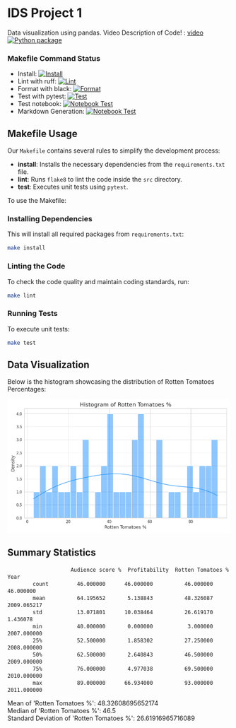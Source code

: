 # IDS Project 1

Data visualization using pandas.
Video Description of Code! : [video](https://youtu.be/uTRUNXvorwQ)
[![Python package](https://github.com/nicholasconterno/IDSProject1/actions/workflows/python-package.yml/badge.svg)](https://github.com/nicholasconterno/IDSProject1/actions/workflows/python-package.yml)

### Makefile Command Status

- Install: [![Install](https://github.com/nicholasconterno/IDSProject1/actions/workflows/install-dependencies.yml/badge.svg)](https://github.com/nicholasconterno/IDSProject1/actions/workflows/install-dependencies.yml)
- Lint with ruff: [![Lint](https://github.com/nicholasconterno/IDSProject1/actions/workflows/lint-code.yml/badge.svg)](https://github.com/nicholasconterno/IDSProject1/actions/workflows/lint-code.yml)
- Format with black: [![Format](https://github.com/nicholasconterno/IDSProject1/actions/workflows/format-code.yml/badge.svg)](https://github.com/nicholasconterno/IDSProject1/actions/workflows/format-code.yml)
- Test with pytest: [![Test](https://github.com/nicholasconterno/IDSProject1/actions/workflows/run-tests.yml/badge.svg)](https://github.com/nicholasconterno/IDSProject1/actions/workflows/run-tests.yml)
- Test notebook: [![Notebook Test](https://github.com/nicholasconterno/IDSProject1/actions/workflows/run-nbval.yml/badge.svg)](https://github.com/nicholasconterno/IDSProject1/actions/workflows/run-nbval.yml)
- Markdown Generation: [![Notebook Test](https://github.com/nicholasconterno/IDSProject1/actions/workflows/generate-markdown.yml/badge.svg)](https://github.com/nicholasconterno/IDSProject1/actions/workflows/generate-markdown.yml)

## Makefile Usage


Our `Makefile` contains several rules to simplify the development process:

- **install**: Installs the necessary dependencies from the `requirements.txt` file.
- **lint**: Runs `flake8` to lint the code inside the `src` directory.
- **test**: Executes unit tests using `pytest`.

To use the Makefile:

### Installing Dependencies

This will install all required packages from `requirements.txt`:

```bash
make install
```

### Linting the Code

To check the code quality and maintain coding standards, run:

```bash
make lint
```

### Running Tests

To execute unit tests:

```bash
make test
```

## Data Visualization

Below is the histogram showcasing the distribution of Rotten Tomatoes Percentages:

![Histogram](./histogram.png)

## Summary Statistics
                        Audience score %  Profitability  Rotten Tomatoes %  Year
            count         46.000000      46.000000          46.000000    46.000000
            mean          64.195652       5.138843          48.326087  2009.065217
            std           13.071801      10.038464          26.619170     1.436078
            min           40.000000       0.000000           3.000000  2007.000000
            25%           52.500000       1.858302          27.250000  2008.000000
            50%           62.500000       2.640843          46.500000  2009.000000
            75%           76.000000       4.977038          69.500000  2010.000000
            max           89.000000      66.934000          93.000000  2011.000000
Mean of 'Rotten Tomatoes %': 48.32608695652174\
Median of 'Rotten Tomatoes %': 46.5\
Standard Deviation of 'Rotten Tomatoes %': 26.61916965716089
